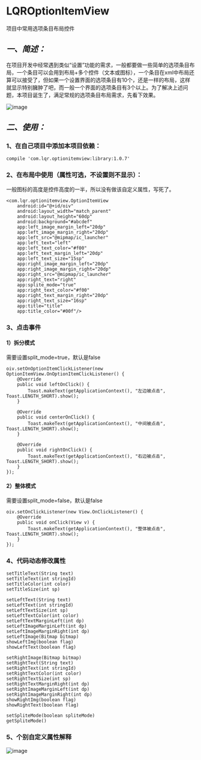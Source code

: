 # LQROptionItemView
项目中常用选项条目布局控件

## ***一、简述：***
在项目开发中经常遇到类似“设置”功能的需求，一般都要做一些简单的选项条目布局，一个条目可以会用到布局+多个控件（文本或图标），一个条目在xml中布局还算可以接受了，但如果一个设置界面的选项条目有10个，还是一样的布局，这样就显示特别臃肿了吧，而一般一个界面的选项条目有3个以上。为了解决上述问题，本项目诞生了，满足常规的选项条目布局需求，先看下效果。

![image](screenshots/1.png)

## ***二、使用：***
### 1、在自己项目中添加本项目依赖：

	compile 'com.lqr.optionitemview:library:1.0.7'

### 2、在布局中使用（属性可选，不设置则不显示）：
一般图标的高度是控件高度的一半，所以没有做该自定义属性，写死了。

	<com.lqr.optionitemview.OptionItemView
        android:id="@+id/oiv"
        android:layout_width="match_parent"
        android:layout_height="60dp"
        android:background="#abcdef"
        app:left_image_margin_left="20dp"
        app:left_image_margin_right="20dp"
        app:left_src="@mipmap/ic_launcher"
        app:left_text="left"
        app:left_text_color="#f00"
        app:left_text_margin_left="20dp"
        app:left_text_size="15sp"
        app:right_image_margin_left="20dp"
        app:right_image_margin_right="20dp"
        app:right_src="@mipmap/ic_launcher"
        app:right_text="right"
        app:splite_mode="true"
        app:right_text_color="#f00"
        app:right_text_margin_right="20dp"
        app:right_text_size="16sp"
        app:title="title"
        app:title_color="#00f"/>
### 3、点击事件

#### 1）拆分模式
需要设置split_mode=true，默认是false

	oiv.setOnOptionItemClickListener(new OptionItemView.OnOptionItemClickListener() {
	    @Override
	    public void leftOnClick() {
	        Toast.makeText(getApplicationContext(), "左边被点击", Toast.LENGTH_SHORT).show();
	    }
	
	    @Override
	    public void centerOnClick() {
	        Toast.makeText(getApplicationContext(), "中间被点击", Toast.LENGTH_SHORT).show();
	    }
	
	    @Override
	    public void rightOnClick() {
	        Toast.makeText(getApplicationContext(), "右边被点击", Toast.LENGTH_SHORT).show();
	    }
	});

#### 2）整体模式
需要设置split_mode=false，默认是false

	oiv.setOnClickListener(new View.OnClickListener() {
	    @Override
	    public void onClick(View v) {
	        Toast.makeText(getApplicationContext(), "整体被点击", Toast.LENGTH_SHORT).show();
	    }
	});

### 4、代码动态修改属性

	setTitleText(String text)
	setTitleText(int stringId)
	setTitleColor(int color)
	setTitleSize(int sp)

	setLeftText(String text)
	setLeftText(int stringId)
	setLeftTextSize(int sp)
	setLeftTextColor(int color)
	setLeftTextMarginLeft(int dp)
	setLeftImageMarginLeft(int dp)
	setLeftImageMarginRight(int dp)
	setLeftImage(Bitmap bitmap)
	showLeftImg(boolean flag)
	showLeftText(boolean flag)

	setRightImage(Bitmap bitmap)
	setRightText(String text)
	setRightText(int stringId)
	setRightTextColor(int color)
	setRightTextSize(int sp)
	setRightTextMarginRight(int dp)
	setRightImageMarginLeft(int dp)
	setRightImageMarginRight(int dp)
	showRightImg(boolean flag)
	showRightText(boolean flag)

	setSpliteMode(boolean spliteMode)
	getSpliteMode()

### 5、个别自定义属性解释

![image](screenshots/2.png)
